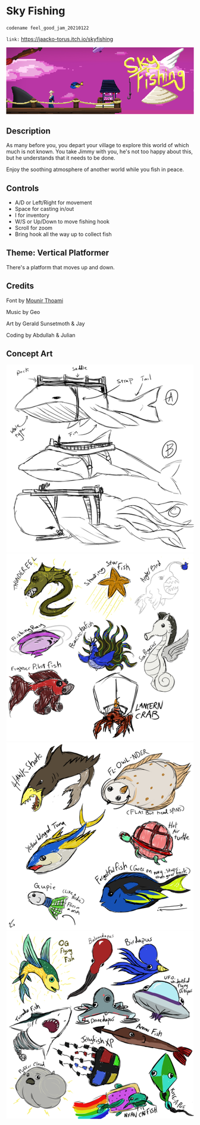 # Sky Fishing
`codename feel_good_jam_20210122`

`link:` https://jaacko-torus.itch.io/skyfishing

![Splash Screen Banner](Feel%20Good%20Jam/Marketing/splash_screen_banner.png)

## Description

As many before you, you depart your village to explore this world of which much is not known. You take Jimmy with you, he's not too happy about this, but he understands that it needs to be done.

Enjoy the soothing atmosphere of another world while you fish in peace.

## Controls

- A/D or Left/Right for movement
- Space for casting in/out
- I for inventory
- W/S or Up/Down to move fishing hook
- Scroll for zoom
- Bring hook all the way up to collect fish

## Theme: Vertical Platformer

There's a platform that moves up and down.

## Credits

Font by [Mounir Thoami](https://mounirtohami.itch.io/minimalpixel-font)

Music by Geo

Art by Gerald Sunsetmoth & Jay

Coding by Abdullah & Julian

## Concept Art

![Skyfish Sketches 1](Feel%20Good%20Jam/Marketing/skyfish_sketches_1.png)
![Skyfish Sketches 2](Feel%20Good%20Jam/Marketing/skyfish_sketches_2.png)
![Skyfish Sketches 3](Feel%20Good%20Jam/Marketing/skyfish_sketches_3.png)
![Skyfish Sketches 4](Feel%20Good%20Jam/Marketing/skyfish_sketches_4.png)
